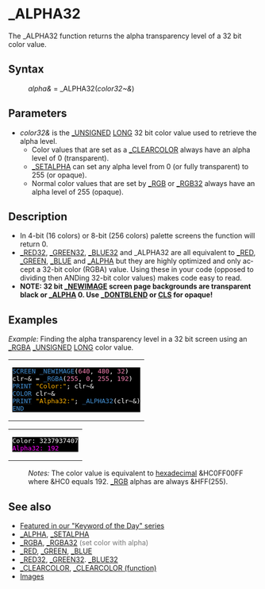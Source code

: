 <style>pre.codeide, pre.outputfixed, .outputcrt0 { background-color: #000 !important; color: #FFF !important; }</style><!DOCTYPE html>
<html class="client-nojs" dir="ltr" lang="en">
<head>
<title>_ALPHA32 - QB64 Phoenix Edition Wiki</title>
</head>
<body class="mediawiki ltr sitedir-ltr mw-hide-empty-elt ns-0 ns-subject page-ALPHA32 rootpage-ALPHA32 skin-vector action-view skin-vector-legacy vector-feature-language-in-header-enabled vector-feature-language-in-main-page-header-disabled vector-feature-language-alert-in-sidebar-disabled vector-feature-sticky-header-disabled vector-feature-sticky-header-edit-disabled vector-feature-table-of-contents-disabled vector-feature-visual-enhancement-next-disabled">
<div class="mw-body" id="content" role="main">
<a id="top"></a>
<h1 class="firstHeading mw-first-heading" id="firstHeading">_ALPHA32</h1>
<div class="vector-body" id="bodyContent">
<div class="mw-body-content mw-content-ltr" dir="ltr" id="mw-content-text" lang="en"><div class="mw-parser-output"><p>The <a class="mw-selflink selflink">_ALPHA32</a> function returns the alpha transparency level of a 32 bit color value.
</p>
<h2><span class="mw-headline" id="Syntax">Syntax</span></h2>
<dl><dd><i>alpha&amp;</i> = <a class="mw-selflink selflink">_ALPHA32</a>(<i>color32~&amp;</i>)</dd></dl>
<p>
</p>
<h2><span class="mw-headline" id="Parameters">Parameters</span></h2>
<ul><li><i>color32&amp;</i> is the <a href="UNSIGNED" title="UNSIGNED">_UNSIGNED</a> <a href="LONG" title="LONG">LONG</a> 32 bit color value used to retrieve the alpha level.
<ul><li>Color values that are set as a <a href="CLEARCOLOR" title="CLEARCOLOR">_CLEARCOLOR</a> always have an alpha level of 0 (transparent).</li>
<li><a href="SETALPHA" title="SETALPHA">_SETALPHA</a> can set any alpha level from 0 (or fully transparent) to 255 (or opaque).</li>
<li>Normal color values that are set by <a href="RGB" title="RGB">_RGB</a> or <a href="RGB32" title="RGB32">_RGB32</a> always have an alpha level of 255 (opaque).</li></ul></li></ul>
<p>
</p>
<h2><span class="mw-headline" id="Description">Description</span></h2>
<ul><li>In 4-bit (16 colors) or 8-bit (256 colors) palette screens the function will return 0.</li>
<li><a href="RED32" title="RED32">_RED32</a>, <a href="GREEN32" title="GREEN32">_GREEN32</a>, <a href="BLUE32" title="BLUE32">_BLUE32</a> and <a class="mw-selflink selflink">_ALPHA32</a> are all equivalent to <a href="RED" title="RED">_RED</a>, <a href="GREEN" title="GREEN">_GREEN</a>, <a href="BLUE" title="BLUE">_BLUE</a> and <a href="ALPHA" title="ALPHA">_ALPHA</a> but they are highly optimized and only accept a 32-bit color (RGBA) value. Using these in your code (opposed to dividing then ANDing 32-bit color values) makes code easy to read.</li>
<li><b>NOTE: 32 bit <a href="NEWIMAGE" title="NEWIMAGE">_NEWIMAGE</a> screen page backgrounds are transparent black or <a href="ALPHA" title="ALPHA">_ALPHA</a> 0. Use <a href="DONTBLEND" title="DONTBLEND">_DONTBLEND</a> or <a href="CLS" title="CLS">CLS</a> for opaque!</b></li></ul>
<p>
</p>
<h2><span class="mw-headline" id="Examples">Examples</span></h2>
<p><i>Example:</i> Finding the alpha transparency level in a 32 bit screen using an <a href="RGBA" title="RGBA">_RGBA</a> <a href="UNSIGNED" title="UNSIGNED">_UNSIGNED</a> <a href="LONG" title="LONG">LONG</a> color value.
</p>
<table cellpadding="15px" width="100%">
<tbody><tr>
<td><pre class="codeide"><a href="SCREEN" title="SCREEN"><span style="color:#4593D8;">SCREEN</span></a> <a href="NEWIMAGE" title="NEWIMAGE"><span style="color:#4593D8;">_NEWIMAGE</span></a>(<span style="color:#F580B1;">640</span>, <span style="color:#F580B1;">480</span>, <span style="color:#F580B1;">32</span>)
clr~&amp; = <a href="RGBA" title="RGBA"><span style="color:#4593D8;">_RGBA</span></a>(<span style="color:#F580B1;">255</span>, <span style="color:#F580B1;">0</span>, <span style="color:#F580B1;">255</span>, <span style="color:#F580B1;">192</span>)
<a href="PRINT" title="PRINT"><span style="color:#4593D8;">PRINT</span></a> <span style="color:#FFB100;">"Color:"</span>; clr~&amp;
<a href="COLOR" title="COLOR"><span style="color:#4593D8;">COLOR</span></a> clr~&amp;
<a href="PRINT" title="PRINT"><span style="color:#4593D8;">PRINT</span></a> <span style="color:#FFB100;">"Alpha32:"</span>; <a class="mw-selflink selflink"><span style="color:#4593D8;">_ALPHA32</span></a>(clr~&amp;)
<a href="END" title="END"><span style="color:#4593D8;">END</span></a>
</pre>
</td></tr></tbody></table>
<table cellpadding="15px" width="100%">
<tbody><tr>
<td><pre class="outputcrt0"><span style="color:#FFFFFF;">Color: 3237937407</span>
<span style="color:#FF00FF;">Alpha32: 192</span>
</pre>
</td></tr></tbody></table>
<dl><dd><i>Notes:</i> The color value is equivalent to <a href="%26H" title="&amp;H">hexadecimal</a> &amp;HC0FF00FF where &amp;HC0 equals 192. <a href="RGB" title="RGB">_RGB</a> alphas are always &amp;HFF(255).</dd></dl>
<p>
</p>
<h2><span class="mw-headline" id="See_also">See also</span></h2>
<ul><li><a class="external text" href="https://qb64phoenix.com/forum/showthread.php?tid=1060" rel="nofollow">Featured in our "Keyword of the Day" series</a></li>
<li><a href="ALPHA" title="ALPHA">_ALPHA</a>, <a href="SETALPHA" title="SETALPHA">_SETALPHA</a></li>
<li><a href="RGBA" title="RGBA">_RGBA</a>, <a href="RGBA32" title="RGBA32">_RGBA32</a> <span style="color:#777777;">(set color with alpha)</span></li>
<li><a href="RED" title="RED">_RED</a>, <a href="GREEN" title="GREEN">_GREEN</a>, <a href="BLUE" title="BLUE">_BLUE</a></li>
<li><a href="RED32" title="RED32">_RED32</a>, <a href="GREEN32" title="GREEN32">_GREEN32</a>. <a href="BLUE32" title="BLUE32">_BLUE32</a></li>
<li><a href="CLEARCOLOR" title="CLEARCOLOR">_CLEARCOLOR</a>, <a href="CLEARCOLOR_(function)" title="CLEARCOLOR (function)">_CLEARCOLOR (function)</a></li>
<li><a href="Images" title="Images">Images</a></li></ul>
<p>
</p>
<!-- 
NewPP limit report
Cached time: 20240715062237
Cache expiry: 86400
Reduced expiry: false
Complications: [show‐toc]
CPU time usage: 0.034 seconds
Real time usage: 0.046 seconds
Preprocessor visited node count: 186/1000000
Post‐expand include size: 1784/2097152 bytes
Template argument size: 329/2097152 bytes
Highest expansion depth: 4/100
Expensive parser function count: 0/100
Unstrip recursion depth: 0/20
Unstrip post‐expand size: 18/5000000 bytes
-->
<!--
Transclusion expansion time report (%,ms,calls,template)
100.00%   29.014      1 -total
  9.67%    2.806      3 Template:Parameter
  8.93%    2.591      1 Template:PageDescription
  8.15%    2.366      1 Template:PageSyntax
  7.72%    2.240      1 Template:PageExamples
  7.36%    2.136     12 Template:Text
  7.04%    2.044      1 Template:PageNavigation
  6.78%    1.966      8 Template:Cl
  6.62%    1.922      1 Template:PageParameters
  6.32%    1.835      1 Template:PageSeeAlso
-->
<!-- Saved in parser cache with key qb64pnix_mw19894-mwmb_:pcache:idhash:42-0!canonical and timestamp 20240715062237 and revision id 8873.
 -->
</div>
</div>
</div>
</div>
</body>
</html>